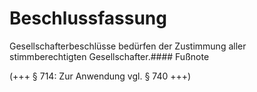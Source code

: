 # Beschlussfassung

Gesellschafterbeschlüsse bedürfen der Zustimmung aller stimmberechtigten Gesellschafter.#### Fußnote

(\+\+\+ § 714: Zur Anwendung vgl. § 740 \+\+\+) 

